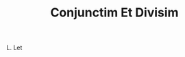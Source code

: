 ---
title: Conjunctim Et Divisim
letter: C
permalink: "/definitions/bld-conjunctim-et-divisim.html"
body: L. Let
published_at: '2018-07-07'
source: Black's Law Dictionary 2nd Ed (1910)
layout: post
---